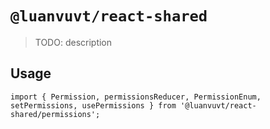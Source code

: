 # `@luanvuvt/react-shared`

> TODO: description

## Usage

```
import { Permission, permissionsReducer, PermissionEnum, setPermissions, usePermissions } from '@luanvuvt/react-shared/permissions';
```
